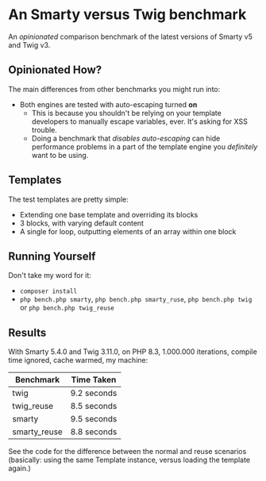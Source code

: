 # An Smarty versus Twig benchmark

An *opinionated* comparison benchmark of the latest versions of Smarty v5 and Twig v3.

## Opinionated How?

The main differences from other benchmarks you might run into:

* Both engines are tested with auto-escaping turned **on**
  * This is because you shouldn't be relying on your template developers to manually escape variables, ever. It's asking for
    XSS trouble.
  * Doing a benchmark that _disables auto-escaping_ can hide performance problems in a part of the template engine you
    *definitely* want to be using.

## Templates

The test templates are pretty simple:

* Extending one base template and overriding its blocks
* 3 blocks, with varying default content
* A single for loop, outputting elements of an array within one block

## Running Yourself

Don't take my word for it:

* `composer install`
* `php bench.php smarty`, `php bench.php smarty_ruse`, `php bench.php twig` or `php bench.php twig_reuse`

## Results

With Smarty 5.4.0 and Twig 3.11.0, on PHP 8.3, 1.000.000 iterations, compile time ignored, cache warmed, my machine:

| Benchmark    | Time Taken  |
|--------------|-------------|
| twig         | 9.2 seconds |
| twig_reuse   | 8.5 seconds |
| smarty       | 9.5 seconds |
| smarty_reuse | 8.8 seconds |

See the code for the difference between the normal and reuse scenarios (basically: using the same Template instance, versus
loading the template again.)

